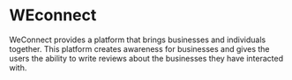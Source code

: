 # WEconnect

WeConnect provides a platform that brings businesses and individuals together. This platform creates awareness for businesses and gives the users the ability to write reviews about the businesses they have interacted with. 